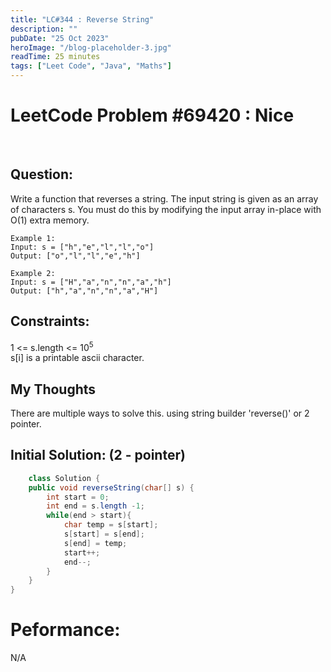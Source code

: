```yaml
---
title: "LC#344 : Reverse String"
description: ""
pubDate: "25 Oct 2023"
heroImage: "/blog-placeholder-3.jpg"
readTime: 25 minutes
tags: ["Leet Code", "Java", "Maths"]
---
```


# <b> LeetCode Problem #69420 : Nice</b>

<br>

## Question: <br/>

<p class="pl-6">
    Write a function that reverses a string. The input string is given as an array of characters s.
    You must do this by modifying the input array in-place with O(1) extra memory.
</p>
<p>
    
    Example 1:
    Input: s = ["h","e","l","l","o"]
    Output: ["o","l","l","e","h"]

    Example 2:
    Input: s = ["H","a","n","n","a","h"]
    Output: ["h","a","n","n","a","H"]

</p>

## Constraints: <br/>

<p class="ml-6 bg-slate-300 rounded-md w-fit px-4">
1 <= s.length <= 10<sup>5</sup> <br/>
s[i] is a printable ascii character.

</p>

## My Thoughts

<p class="pl-6">
    There are multiple ways to solve this. using string builder 'reverse()' or 2 pointer.
</p>

## Initial Solution: (2 - pointer)

```java
    class Solution {
    public void reverseString(char[] s) {
        int start = 0;
        int end = s.length -1;
        while(end > start){
            char temp = s[start];
            s[start] = s[end];
            s[end] = temp;
            start++;
            end--;
        }
    }
}
```
# Peformance:

N/A
